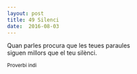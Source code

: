 ```yaml
---
layout: post
title: 49 Silenci
date:  2016-08-03
---
```


Quan parles procura que les teues paraules<br />
siguen millors que el teu silènci.<br />

<small>Proverbi indi</small>
